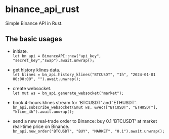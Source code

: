 # binance_api_rust
Simple Binance API in Rust.

## The basic usages
* initiate.  
`let bn_api = BinanceAPI::new("api_key", "secret_key","swap").await.unwrap();`

* get history klines data.  
`let klines = bn_api.history_klines("BTCUSDT", "1h", "2024-01-01 00:00:00", "").await.unwrap();`

* create websocket.  
`let mut ws = bn_api.generate_websocket("market");`
* book 4-hours klines stream for 'BTCUSDT' and 'ETHUSDT'.  
`bn_api.subscribe_websocket(&mut ws, &vec!["BTCUSDT", "ETHUSDT"], "kline_4h").await.unwrap();`

* send a new real-trade order to Binance: buy 0.1 'BTCUSDT' at market real-time price on Binance.  
`bn_api.new_order("BTCUSDT", "BUY", "MARKET", "0.1").await.unwrap();`
